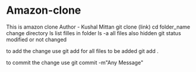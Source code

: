 # Amazon-clone
This is amazon clone
Author - Kushal Mittan
git clone (link)
cd folder_name  change directory 
ls   list filles in folder
ls -a  all files also hidden
git status   modified or not changed

to add the change use
git add <file-name>
for all files to be added
git add . 

to commit the change use
git commit -m"Any Message" 
